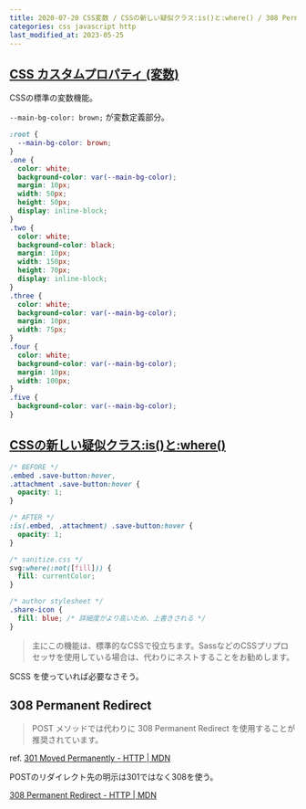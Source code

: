 ```yaml
---
title: 2020-07-20 CSS変数 / CSSの新しい疑似クラス:is()と:where() / 308 Permanent Redirect
categories: css javascript http
last_modified_at: 2023-05-25
---
```


## [CSS カスタムプロパティ (変数) ](https://developer.mozilla.org/ja/docs/Web/CSS/Using_CSS_custom_properties)

CSSの標準の変数機能。

`--main-bg-color: brown;` が変数定義部分。

```css
:root {
  --main-bg-color: brown;
}
.one {
  color: white;
  background-color: var(--main-bg-color);
  margin: 10px;
  width: 50px;
  height: 50px;
  display: inline-block;
}
.two {
  color: white;
  background-color: black;
  margin: 10px;
  width: 150px;
  height: 70px;
  display: inline-block;
}
.three {
  color: white;
  background-color: var(--main-bg-color);
  margin: 10px;
  width: 75px;
}
.four {
  color: white;
  background-color: var(--main-bg-color);
  margin: 10px;
  width: 100px;
}
.five {
  background-color: var(--main-bg-color);
}
```

## [CSSの新しい疑似クラス:is()と:where()](https://coliss.com/articles/build-websites/operation/css/css-new-pseudo-classes-is-and-where.html)


```css
/* BEFORE */
.embed .save-button:hover,
.attachment .save-button:hover {
  opacity: 1;
}

/* AFTER */
:is(.embed, .attachment) .save-button:hover {
  opacity: 1;
}
```

```css
/* sanitize.css */
svg:where(:not([fill])) {
  fill: currentColor;
}

/* author stylesheet */
.share-icon {
  fill: blue; /* 詳細度がより高いため、上書きされる */
}
```


> 主にこの機能は、標準的なCSSで役立ちます。SassなどのCSSプリプロセッサを使用している場合は、代わりにネストすることをお勧めします。

SCSS を使っていれば必要なさそう。

## 308 Permanent Redirect

> POST メソッドでは代わりに 308 Permanent Redirect を使用することが推奨されています。

ref. [301 Moved Permanently - HTTP \| MDN](https://developer.mozilla.org/ja/docs/Web/HTTP/Status/301)

POSTのリダイレクト先の明示は301ではなく308を使う。

[308 Permanent Redirect - HTTP \| MDN](https://developer.mozilla.org/ja/docs/Web/HTTP/Status/308)
